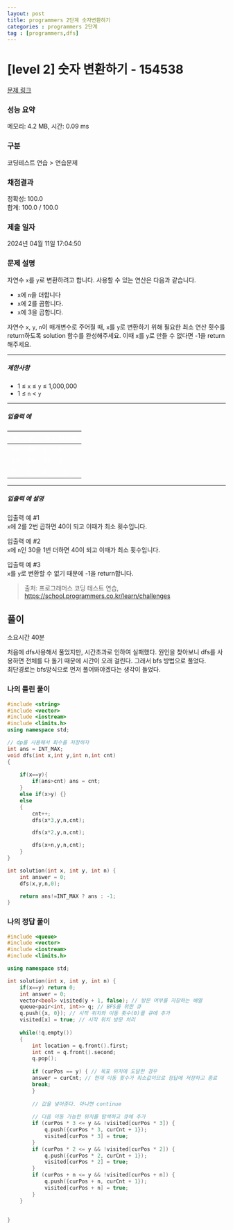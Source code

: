 ```yaml
---
layout: post
title: programmers 2단계 숫자변환하기
categories : programmers 2단계
tag : [programmers,dfs]
---
```


<style>
    table, th, td {
        color: white;
    }
</style>

# [level 2] 숫자 변환하기 - 154538 

[문제 링크](https://school.programmers.co.kr/learn/courses/30/lessons/154538) 

### 성능 요약

메모리: 4.2 MB, 시간: 0.09 ms

### 구분

코딩테스트 연습 > 연습문제

### 채점결과

정확성: 100.0<br/>합계: 100.0 / 100.0

### 제출 일자

2024년 04월 11일 17:04:50

### 문제 설명

<p>자연수 <code>x</code>를 <code>y</code>로 변환하려고 합니다. 사용할 수 있는 연산은 다음과 같습니다.</p>

<ul>
<li><code>x</code>에 <code>n</code>을 더합니다</li>
<li><code>x</code>에 2를 곱합니다.</li>
<li><code>x</code>에 3을 곱합니다.</li>
</ul>

<p>자연수 <code>x</code>, <code>y</code>, <code>n</code>이 매개변수로 주어질 때, <code>x</code>를 <code>y</code>로 변환하기 위해 필요한 최소 연산 횟수를 return하도록 solution 함수를 완성해주세요. 이때 <code>x</code>를 <code>y</code>로 만들 수 없다면 -1을 return 해주세요.</p>

<hr>

<h5>제한사항</h5>

<ul>
<li>1&nbsp;≤&nbsp;<code>x</code> ≤ <code>y</code>&nbsp;≤ 1,000,000</li>
<li>1 ≤ <code>n</code> &lt; <code>y</code></li>
</ul>

<hr>

<h5>입출력 예</h5>
<table class="table">
        <thead><tr>
<th>x</th>
<th>y</th>
<th>n</th>
<th>result</th>
</tr>
</thead>
        <tbody><tr>
<td>10</td>
<td>40</td>
<td>5</td>
<td>2</td>
</tr>
<tr>
<td>10</td>
<td>40</td>
<td>30</td>
<td>1</td>
</tr>
<tr>
<td>2</td>
<td>5</td>
<td>4</td>
<td>-1</td>
</tr>
</tbody>
      </table>
<hr>

<h5>입출력 예 설명</h5>

<p>입출력 예 #1<br>
<code>x</code>에 2를 2번 곱하면 40이 되고 이때가 최소 횟수입니다.</p>

<p>입출력 예 #2<br>
<code>x</code>에 <code>n</code>인 30을 1번 더하면 40이 되고 이때가 최소 횟수입니다.</p>

<p>입출력 예 #3<br>
<code>x</code>를 <code>y</code>로 변환할 수 없기 때문에 -1을 return합니다.</p>


> 출처: 프로그래머스 코딩 테스트 연습, https://school.programmers.co.kr/learn/challenges


## 풀이

소요시간 40분

처음에 dfs사용해서 풀었지만, 시간초과로 인하여 실패했다. 원인을 찾아보니 dfs를 사용하면 전체를 다 돌기 때문에 시간이 오래 걸린다. 그래서 bfs 방법으로 풀었다.   
최단경로는 bfs방식으로 먼저 풀어봐야겠다는 생각이 들었다.   

### 나의 틀린 풀이

```c++
#include <string>
#include <vector>
#include <iostream>
#include <limits.h>
using namespace std;

// dp를 사용해서 회수를 저장하자
int ans = INT_MAX;
void dfs(int x,int y,int n,int cnt)
{
    
    if(x==y){
        if(ans>cnt) ans = cnt;
    }
    else if(x>y) {}
    else
    {   
        cnt++;
        dfs(x*3,y,n,cnt);

        dfs(x*2,y,n,cnt);

        dfs(x+n,y,n,cnt);
    }   
}

int solution(int x, int y, int n) {
    int answer = 0;
    dfs(x,y,n,0);

    return ans!=INT_MAX ? ans : -1;
}
```   

### 나의 정답 풀이

```c++
#include <queue>
#include <vector>
#include <iostream>
#include <limits.h>

using namespace std;

int solution(int x, int y, int n) {
    if(x==y) return 0;
    int answer = 0;
    vector<bool> visited(y + 1, false); // 방문 여부를 저장하는 배열
    queue<pair<int, int>> q; // BFS를 위한 큐
    q.push({x, 0}); // 시작 위치와 이동 횟수(0)를 큐에 추가
    visited[x] = true; // 시작 위치 방문 처리
    
    while(!q.empty())
    {
        int location = q.front().first;
        int cnt = q.front().second;
        q.pop();
        
        if (curPos == y) { // 목표 위치에 도달한 경우
        answer = curCnt; // 현재 이동 횟수가 최소값이므로 정답에 저장하고 종료
        break;
        }
        
        // 값을 넣어준다. 아니면 continue
        
        // 다음 이동 가능한 위치를 탐색하고 큐에 추가
        if (curPos * 3 <= y && !visited[curPos * 3]) {
            q.push({curPos * 3, curCnt + 1});
            visited[curPos * 3] = true;
        }
        if (curPos * 2 <= y && !visited[curPos * 2]) {
            q.push({curPos * 2, curCnt + 1});
            visited[curPos * 2] = true;
        }
        if (curPos + n <= y && !visited[curPos + n]) {
            q.push({curPos + n, curCnt + 1});
            visited[curPos + n] = true;
        }
    }
    
    
}



```
